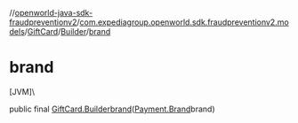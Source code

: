 //[openworld-java-sdk-fraudpreventionv2](../../../../index.md)/[com.expediagroup.openworld.sdk.fraudpreventionv2.models](../../index.md)/[GiftCard](../index.md)/[Builder](index.md)/[brand](brand.md)

# brand

[JVM]\

public final [GiftCard.Builder](index.md)[brand](brand.md)([Payment.Brand](../../-payment/-brand/index.md)brand)
